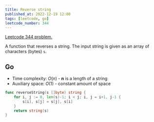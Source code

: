 ```yaml
---
title: Reverse string
published_at: 2022-12-19 12:00
tags: [leetcode, go]
leetcode_number: 344
---
```


[Leetcode 344 problem.](https://leetcode.com/problems/reverse-string/)

A function that reverses a string. The input string is given as an array of
characters (bytes) `s`.

## Go

- Time complexity: $O(n)$ - **n** is a length of a string
- Auxiliary space: $O(1)$ - constant amount of space

```go
func reverseString(s []byte) string {
    for i, j := 0, len(s)-1; i < j; i, j = i+1, j-1 {
        s[i], s[j] = s[j], s[i]
    }
    return string(s)
}
```

